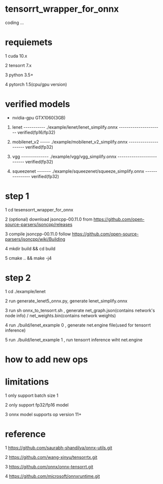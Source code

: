 # tensorrt_wrapper_for_onnx
coding ...

# requiemets
1 cuda 10.x

2 tensorrt 7.x

3 python 3.5+

4 pytorch 1.5(cpu/gpu version)


# verified models
* nvidia-gpu  GTX1060(3GB)

1. lenet  ----------- ./example/lenet/lenet_simplify.onnx ---------------------- verified(fp16/fp32)

2. mobilenet_v2 ----- ./example/mobilenet_v2_simplify.onnx --------------------- verified(fp32)

3. vgg -------------- ./example/vgg/vgg_simplify.onnx -------------------------- verified(fp32)

4. squeezenet ------- ./example/squeezenet/squeeze_simplify.onnx --------------- verified(fp32)

# step 1
1 cd tesensorrt_wrapper_for_onnx

2 (optional) download jsoncpp-00.11.0 from https://github.com/open-source-parsers/jsoncpp/releases  

3 compile jsoncpp-00.11.0 follow https://github.com/open-source-parsers/jsoncpp/wiki/Building

4 mkdir build && cd build

5 cmake .. && make -j4

# step 2
1 cd ./example/lenet

2 run generate_lenet5_onnx.py, generate lenet_simplify.onnx

3 run sh onnx_to_tensorrt.sh , generate net_graph.json(contains network's node info) / net_weights.bin(contains network weights)

4 run ./build/lenet_example 0 , generate net.engine file(used for tensorrt inference)

5 run ./build/lenet_example 1 , run tensorrt inference wiht net.engine

# how to add new ops



# limitations
1 only support batch size 1

2 only support fp32/fp16 model

3 onnx model supports op version 11+


# reference
1 https://github.com/saurabh-shandilya/onnx-utils.git

2 https://github.com/wang-xinyu/tensorrtx.git

3 https://github.com/onnx/onnx-tensorrt.git

4 https://github.com/microsoft/onnxruntime.git
